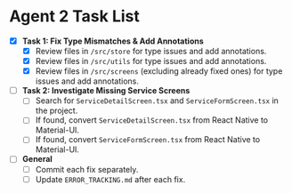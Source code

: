 # Agent 2 Task List

- [x] **Task 1: Fix Type Mismatches & Add Annotations**
  - [x] Review files in `/src/store` for type issues and add annotations.
  - [x] Review files in `/src/utils` for type issues and add annotations.
  - [x] Review files in `/src/screens` (excluding already fixed ones) for type issues and add annotations.
- [ ] **Task 2: Investigate Missing Service Screens**
  - [ ] Search for `ServiceDetailScreen.tsx` and `ServiceFormScreen.tsx` in the project.
  - [ ] If found, convert `ServiceDetailScreen.tsx` from React Native to Material-UI.
  - [ ] If found, convert `ServiceFormScreen.tsx` from React Native to Material-UI.
- [ ] **General**
  - [ ] Commit each fix separately.
  - [ ] Update `ERROR_TRACKING.md` after each fix.
